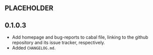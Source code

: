 PLACEHOLDER
-----

0.1.0.3
-----
* Add homepage and bug-reports to cabal file, linking to the github repository
  and its issue tracker, respectively.
* Added `CHANGELOG.md`.
